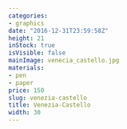 ```yaml
---
categories:
- graphics
date: "2016-12-31T23:59:58Z"
height: 21
inStock: true
isVisible: false
mainImage: venecia_castello.jpg
materials:
- pen
- paper
price: 150
slug: venezia-castello
title: Venezia-Castello
width: 30
---
```


